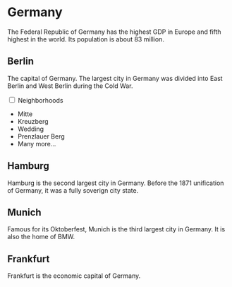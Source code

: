 # Germany

The Federal Republic of Germany has the highest GDP in Europe and fifth highest in the world.  Its population is about 83 million.

## Berlin

The capital of Germany.  The largest city in Germany was divided into East Berlin and West Berlin during the Cold War.  

<div class="expandable">
    <input type="checkbox" id="title1"/>
    <label class="expandable" for="title1">Neighborhoods</label>
    <div class="content">
        <ul>
            <li>Mitte</li>
            <li>Kreuzberg</li>
            <li>Wedding</li>
            <li>Prenzlauer Berg</li>
            <li>Many more...</li>
        </ul>
    </div>
</div>

## Hamburg

Hamburg is the second largest city in Germany.  Before the 1871 unification of Germany, it was a fully soverign city state.

## Munich

Famous for its Oktoberfest, Munich is the third largest city in Germany.  It is also the home of BMW.

## Frankfurt

Frankfurt is the economic capital of Germany.

